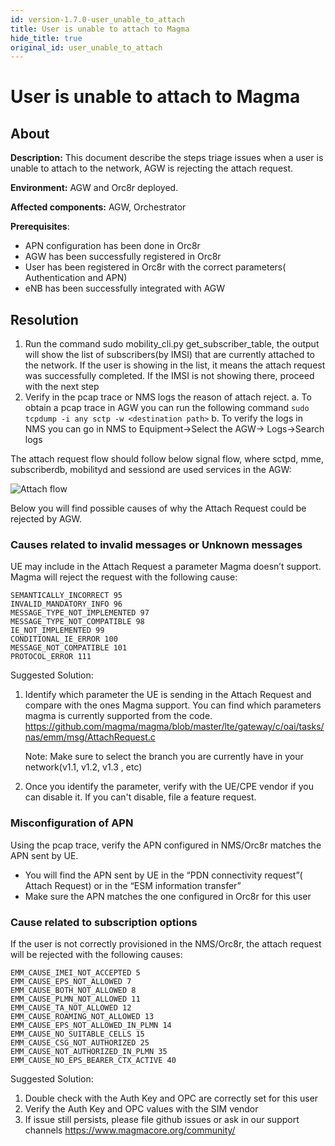 ```yaml
---
id: version-1.7.0-user_unable_to_attach
title: User is unable to attach to Magma
hide_title: true
original_id: user_unable_to_attach
---
```

# User is unable to attach to Magma

## About

**Description:** This document describe the steps triage issues when a user is unable to attach to the network, AGW is rejecting the attach request.

**Environment:** AGW and Orc8r deployed.

**Affected components:** AGW, Orchestrator

**Prerequisites**:

- APN configuration has been done in Orc8r
- AGW has been successfully  registered in Orc8r
- User has been registered in Orc8r with the correct parameters( Authentication and APN)
- eNB has been successfully integrated with AGW

## Resolution

1. Run the command sudo mobility_cli.py get_subscriber_table, the output will show the list of subscribers(by IMSI) that  are currently  attached to the network. If the user is showing in the list, it means the attach request was successfully completed. If the IMSI is not showing there, proceed with the next step
2. Verify in the pcap trace or NMS logs the reason of attach reject.
    a. To obtain a pcap trace in AGW you can run the following command `sudo tcpdump -i any sctp -w <destination path>`
    b. To verify the logs in NMS you can go in NMS to Equipment->Select the AGW-> Logs->Search logs

The attach request flow should follow below signal flow, where sctpd, mme, subscriberdb, mobilityd and sessiond are used services in the AGW:

![Attach flow](assets/lte/attach_flow.png)

Below you will find possible causes of why the Attach Request could be rejected by AGW.

### Causes related to invalid messages or Unknown messages

UE may include in the Attach Request a parameter Magma doesn’t support. Magma will reject the request with the following cause:

```text
SEMANTICALLY_INCORRECT 95
INVALID_MANDATORY_INFO 96
MESSAGE_TYPE_NOT_IMPLEMENTED 97
MESSAGE_TYPE_NOT_COMPATIBLE 98
IE_NOT_IMPLEMENTED 99
CONDITIONAL_IE_ERROR 100
MESSAGE_NOT_COMPATIBLE 101
PROTOCOL_ERROR 111
```

Suggested Solution:

1. Identify which parameter the UE is sending in the Attach Request and compare with the ones Magma support. You can find which parameters magma is currently supported from the code. <https://github.com/magma/magma/blob/master/lte/gateway/c/oai/tasks/nas/emm/msg/AttachRequest.c>

    Note: Make sure to select the branch you are currently have in your network(v1.1, v1.2, v1.3 , etc)

2. Once you identify the parameter, verify with the UE/CPE vendor if you can disable it. If you can't disable, file a feature request.

### Misconfiguration of APN

Using the pcap trace, verify the APN configured in NMS/Orc8r matches the APN sent by UE.

- You will find the APN sent by UE in the “PDN connectivity request”( Attach Request)  or in the “ESM information transfer”
- Make sure the APN matches the one configured in Orc8r for this user

### Cause related to subscription options

If the user is not correctly provisioned  in the NMS/Orc8r,  the attach request will be  rejected  with the following causes:

```text
EMM_CAUSE_IMEI_NOT_ACCEPTED 5
EMM_CAUSE_EPS_NOT_ALLOWED 7
EMM_CAUSE_BOTH_NOT_ALLOWED 8
EMM_CAUSE_PLMN_NOT_ALLOWED 11
EMM_CAUSE_TA_NOT_ALLOWED 12
EMM_CAUSE_ROAMING_NOT_ALLOWED 13
EMM_CAUSE_EPS_NOT_ALLOWED_IN_PLMN 14
EMM_CAUSE_NO_SUITABLE_CELLS 15
EMM_CAUSE_CSG_NOT_AUTHORIZED 25
EMM_CAUSE_NOT_AUTHORIZED_IN_PLMN 35
EMM_CAUSE_NO_EPS_BEARER_CTX_ACTIVE 40
```

Suggested Solution:

1. Double check with the Auth Key and OPC are correctly set for this user
2. Verify the Auth Key and OPC values with the SIM vendor
3. If issue still persists, please  file github issues or ask in our support channels <https://www.magmacore.org/community/>
